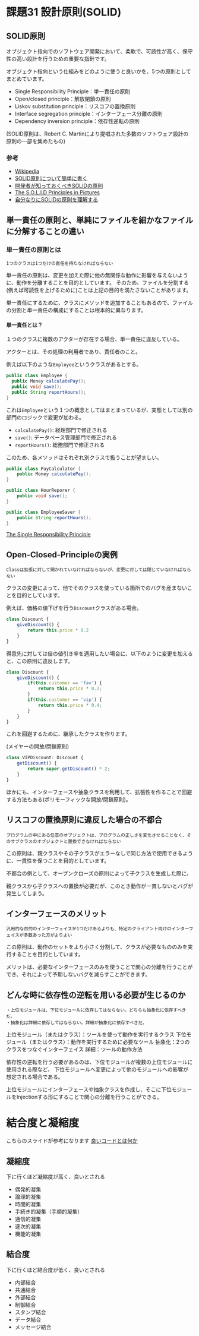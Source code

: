 # 課題31 設計原則(SOLID)

## SOLID原則

オブジェクト指向でのソフトウェア開発において、柔軟で、可読性が高く、保守性の高い設計を行うための重要な指針です。

オブジェクト指向という仕組みをどのように使うと良いかを、5つの原則としてまとめています。

- Single Responsibility Principle：単一責任の原則
- Open/closed principle：解放閉鎖の原則
- Liskov substitution principle：リスコフの置換原則
- Interface segregation principle：インターフェース分離の原則
- Dependency inversion principle：依存性逆転の原則

(SOLID原則は、Robert C. Martinにより提唱された多数のソフトウェア設計の原則の一部を集めたもの)


### 参考
- [Wikipedia](https://ja.wikipedia.org/wiki/SOLID)
- [SOLID原則について簡単に書く](https://qiita.com/yui_mop/items/93fef037a787318e7067)
- [開発者が知っておくべきSOLIDの原則](https://postd.cc/solid-principles-every-developer-should-know/)
- [The S.O.L.I.D Principles in Pictures](https://medium.com/backticks-tildes/the-s-o-l-i-d-principles-in-pictures-b34ce2f1e898)
- [自分なりにSOLIDの原則を理解する](https://qiita.com/k-penguin-sato/items/86b8262bfbe189fc72c3)
## 単一責任の原則と、単純にファイルを細かなファイルに分解することの違い

### 単一責任の原則とは
```
1つのクラスは1つだけの責任を持たなければならない
```

単一責任の原則は、変更を加えた際に他の無関係な動作に影響を与えないように、動作を分離することを目的としています。
そのため、ファイルを分割する(例えば可読性を上げるために)ことは上記の目的を満たさないことがあります。

単一責任にするために、クラスにメソッドを追加することもあるので、ファイルの分割と単一責任の構成にすることは根本的に異なります。

#### 単一責任とは？

１つのクラスに複数のアクターが存在する場合、単一責任に違反している。

アクターとは、その処理の利用者であり、責任者のこと。

例えば以下のような`Employee`というクラスがあるとする。

```java
public class Employee {
  public Money calculatePay();
  public void save();
  public String reportHours();
}
```

これは`Employee`という１つの概念としてはまとまっているが、実態としては別の部門のロジックで変更が加わる。

- `calculatePay()`: 経理部門で修正される
- `save()`: データベース管理部門で修正される
- `reportHours()`: 総務部門で修正される

このため、各メソッドはそれぞれ別クラスで扱うことが望ましい。

```java
public class PayCalculator {
    public Money calculatePay();
}

public class HourReporer {
    public void save();
}

public class EmployeeSaver {
    public String reportHours();
}
```

[The Single Responsibility Principle](https://blog.cleancoder.com/uncle-bob/2014/05/08/SingleReponsibilityPrinciple.html)

## Open-Closed-Principleの実例

```
Classは拡張に対して開かれていなければならないが、変更に対しては閉じていなければならない
```

クラスの変更によって、他でそのクラスを使っている箇所でのバグを産まないことを目的としています。

例えば、価格の値下げを行う`Discount`クラスがある場合。

```javascript
class Discount {
    giveDiscount() {
        return this.price * 0.2
    }
}
```

得意先に対しては倍の値引き率を適用したい場合に、以下のように変更を加えると、この原則に違反します。

```javascript
class Discount {
    giveDiscount() {
        if(this.customer == 'fav') {
            return this.price * 0.2;
        }
        if(this.customer == 'vip') {
            return this.price * 0.4;
        }
    }
}
```

これを回避するために、継承したクラスを作ります。

(メイヤーの開放/閉鎖原則)
```javascript
class VIPDiscount: Discount {
    getDiscount() {
        return super.getDiscount() * 2;
    }
}
```

ほかにも、インターフェースや抽象クラスを利用して、拡張性を作ることで回避する方法もある(ポリモーフィックな開放/閉鎖原則)。

## リスコフの置換原則に違反した場合の不都合
```
プログラムの中にある任意のオブジェクトは、プログラムの正しさを変化させることなく、そのサブクラスのオブジェクトと置換できなければならない
```

この原則は、親クラスやその子クラスがエラーなしで同じ方法で使用できるように、一貫性を保つことを目的としています。

不都合の例として、オープンクローズの原則によって子クラスを生成した際に、

親クラスから子クラスへの置換が必要だが、このとき動作が一貫しないとバグが発生してしまう。

## インターフェースのメリット

```
汎用的な目的のインターフェイスが1つだけあるよりも、特定のクライアント向けのインターフェイスが多数あった方がよりよい
```
この原則は、動作のセットをより小さく分割して、クラスが必要なもののみを実行することを目的としています。

メリットは、必要なインターフェースのみを使うことで関心の分離を行うことができ、それによって予期しないバグを減らすことができます。

## どんな時に依存性の逆転を用いる必要が生じるのか
```
・上位モジュールは、下位モジュールに依存してはならない。どちらも抽象化に依存すべきだ。
・抽象化は詳細に依存してはならない。詳細が抽象化に依存すべきだ。
```

上位モジュール（またはクラス）：ツールを使って動作を実行するクラス
下位モジュール（またはクラス）：動作を実行するために必要なツール
抽象化：2つのクラスをつなぐインターフェイス
詳細：ツールの動作方法

依存性の逆転を行う必要があるのは、下位モジュールが複数の上位モジュールに使用される際など、
下位モジュールへ変更によって他のモジュールへの影響が想定される場合である。

上位モジュールにインターフェースや抽象クラスを作成し、そこに下位モジュールをInjectionする形にすることで関心の分離を行うことができる。

# 結合度と凝縮度

こちらのスライドが参考になります
[良いコードとは何か](https://note.com/cyberz_cto/n/n26f535d6c575)

## 凝縮度

下に行くほど凝縮度が高く、良いとされる

- 偶発的凝集
- 論理的凝集
- 時間的凝集
- 手続き的凝集（手順的凝集）
- 通信的凝集
- 逐次的凝集
- 機能的凝集

## 結合度

下に行くほど結合度が低く、良いとされる

- 内部結合
- 共通結合
- 外部結合
- 制御結合
- スタンプ結合
- データ結合
- メッセージ結合
